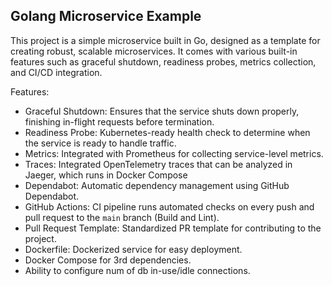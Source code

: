 ## Golang Microservice Example

This project is a simple microservice built in Go, designed as a template for creating robust, scalable microservices. It comes with various built-in features such as graceful shutdown, readiness probes, metrics collection, and CI/CD integration.

Features:
- Graceful Shutdown: Ensures that the service shuts down properly, finishing in-flight requests before termination.
- Readiness Probe: Kubernetes-ready health check to determine when the service is ready to handle traffic.
- Metrics: Integrated with Prometheus for collecting service-level metrics.
- Traces: Integrated OpenTelemetry traces that can be analyzed in Jaeger, which runs in Docker Compose
- Dependabot: Automatic dependency management using GitHub Dependabot.
- GitHub Actions: CI pipeline runs automated checks on every push and pull request to the `main` branch (Build and Lint).
- Pull Request Template: Standardized PR template for contributing to the project.
- Dockerfile: Dockerized service for easy deployment.
- Docker Compose for 3rd dependencies.
- Ability to configure num of db in-use/idle connections.
